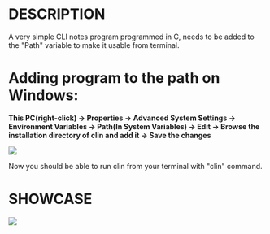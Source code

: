 # DESCRIPTION
A very simple CLI notes program programmed in C, needs to be added to the "Path" variable to make it usable from terminal.

# Adding program to the path on Windows:

**This PC(right-click) -> Properties -> Advanced System Settings -> Environment Variables -> Path(In System Variables) -> Edit -> Browse the installation directory of clin and add it -> Save the changes**

![](https://github.com/reekta92/clin/blob/main/path.gif)

Now you should be able to run clin from your terminal with "clin" command.

# SHOWCASE

![](https://github.com/reekta92/clin/blob/main/showcase.gif)
